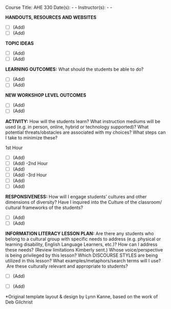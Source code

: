 Course Title: AHE 330
Date(s): - -
Instructor(s): - -

**HANDOUTS, RESOURCES AND WEBSITES**
- [ ] (Add)
- [ ] (Add)

**TOPIC IDEAS**
- [ ] (Add)
- [ ] (Add)

**LEARNING OUTCOMES:** What should the students be able to do?
- [ ] (Add)
- [ ] (Add)

**NEW WORKSHOP LEVEL OUTCOMES**
- [ ] (Add)
- [ ] (Add)

**ACTIVITY:** How will the students learn?
What instruction mediums will be used (e.g. in person, online, hybrid or technology supported)? What potential
threats/obstacles are associated with my choices? What steps can I take to minimize these?

1st Hour
- [ ] (Add)
- [ ] (Add)
-2nd Hour
- [ ] (Add)
- [ ] (Add)
-3rd Hour
- [ ] (Add)
- [ ] (Add)

**RESPONSIVENESS:** How will I engage students’ cultures and other dimensions of diversity? Have I inquired into the Culture of the classroom/ cultural frameworks of the students?
- [ ] (Add)
- [ ] (Add)

**INFORMATION LITERACY LESSON PLAN:** Are there any students who belong to a cultural group with specific needs to address (e.g.
physical or learning disability, English Language Learners, etc.)? How can I address these
needs? (Review limitations Kimberly sent.) Whose voice/perspective is being privileged by this lesson? Which DISCOURSE STYLES are being utilized in this lesson?
What examples/metaphors/search terms will I use?  Are these culturally relevant and appropriate to
students?
- [ ] (Add)
- [ ] (Add)


*Original template layout &amp; design by Lynn Kanne, based on the work of Deb Gilchrist
